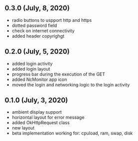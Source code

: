 ## 0.3.0 (July, 8, 2020)

- radio buttons to uspport http and https
- dotted password field
- check on internet connectivity
- added header copyrighgt

## 0.2.0 (July, 5, 2020)

- added login activity
- added login layout
- progress bar during the execution of the GET
- added NcMonitor app icon
- moved the login and networking logic to the login activity

## 0.1.0 (July, 3, 2020)

- ambient display support
- horizontal layout for error message
- added OkHttpRequest class
- new layout
- beta implementation working for: cpuload, ram, swap, disk